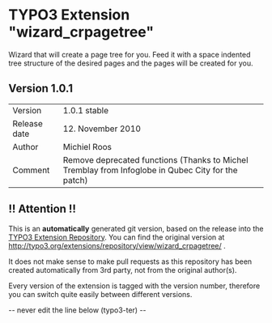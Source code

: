 # TYPO3 Extension "wizard_crpagetree"
Wizard that will create a page tree for you. Feed it with a space indented tree structure of the desired pages and the pages will be created for you.

## Version 1.0.1




<table>
	<tr><td>Version</td><td>1.0.1 stable</td></tr>
	<tr><td>Release date</td><td>12. November 2010</td></tr>
	<tr><td>Author</td><td>Michiel Roos</td></tr>
	<tr><td>Comment</td><td>Remove deprecated functions (Thanks to Michel Tremblay from Infoglobe in Qubec City for the patch)</td></tr>
</table>

## !! Attention !!
This is an **automatically** generated git version, based on the release into the [TYPO3 Extension Repository](http://www.typo3.org/extensions/).
You can find the original version at http://typo3.org/extensions/repository/view/wizard_crpagetree/ .

It does not make sense to make pull requests as this repository has been created automatically from 3rd party, not from the original author(s).

Every version of the extension is tagged with the version number, therefore you can switch quite easily between different versions.


-- never edit the line below (typo3-ter) --
